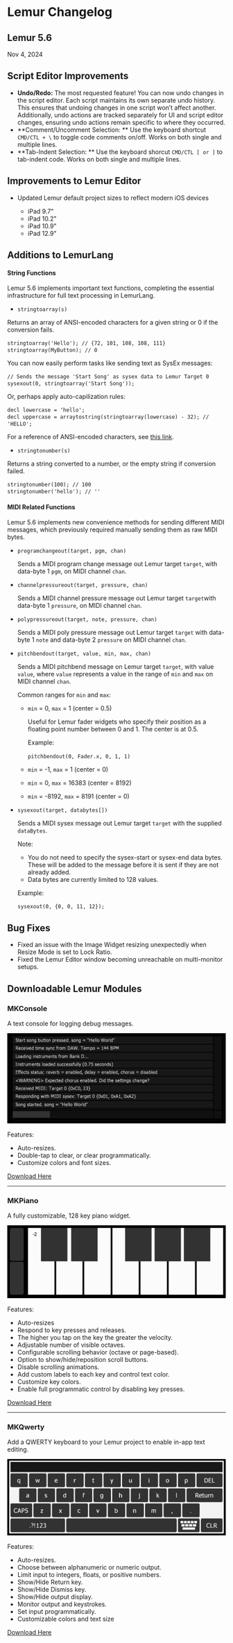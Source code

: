 # Lemur Changelog

## Lemur 5.6

Nov 4, 2024

## Script Editor Improvements

- **Undo/Redo:** The most requested feature! You can now undo changes in the script editor. Each script maintains its own separate undo history. This ensures that undoing changes in one script won’t affect another. Additionally, undo actions are tracked separately for UI and script editor changes, ensuring undo actions remain specific to where they occurred.
- **Comment/Uncomment Selection: ** Use the keyboard shortcut  `CMD/CTL + \` to toggle code comments on/off. Works on both single and multiple lines.
- **Tab-Indent Selection: ** Use the keyboard shorcut `CMD/CTL [ or ]` to tab-indent code. Works on both single and multiple lines.


## Improvements to Lemur Editor

- Updated Lemur default project sizes to reflect modern iOS devices

	- iPad 9.7"
	- iPad 10.2"
	- iPad 10.9"
	- iPad 12.9"


## Additions to LemurLang

#### String Functions

Lemur 5.6 implements important text functions, completing the essential infrastructure for full text processing in LemurLang. 

- `stringtoarray(s)`

Returns an array of ANSI-encoded characters for a given string or 0 if the conversion fails.

```
stringtoarray('Hello'); // {72, 101, 108, 108, 111}
stringtoarray(MyButton); // 0
```

You can now easily perform tasks like sending text as SysEx messages:

```
// Sends the message 'Start Song' as sysex data to Lemur Target 0
sysexout(0, stringtoarray('Start Song'));
```

Or, perhaps apply auto-capilization rules:

```
decl lowercase = 'hello';
decl uppercase = arraytostring(stringtoarray(lowercase) - 32); // 'HELLO';
```

For a reference of ANSI-encoded characters, see [this link](https://www.ascii-code.com). 

- `stringtonumber(s)`

Returns a string converted to a number, or the empty string if conversion failed.

```
stringtonumber(100); // 100
stringtonumber('hello'); // ''
```

#### MIDI Related Functions

Lemur 5.6 implements new convenience methods for sending different MIDI messages, which previously required manually sending them as raw MIDI bytes.

    
- `programchangeout(target, pgm, chan)`

    Sends a MIDI program change message out Lemur target `target`, with data-byte 1 `pgm`, on MIDI channel `chan`.
    
- `channelpressureout(target, pressure, chan)`

    Sends a MIDI channel pressure message out Lemur target `target`with data-byte 1 `pressure`, on MIDI channel `chan`.
    
- `polypressureout(target, note, pressure, chan)`

    Sends a MIDI poly pressure message out Lemur target `target` with data-byte 1 `note` and data-byte 2 `pressure` on MIDI channel `chan`.
    
- `pitchbendout(target, value, min, max, chan)`

    Sends a MIDI pitchbend message on Lemur target `target`, with value `value`, where `value` represents a value in the range of `min` and `max` on MIDI channel `chan`.
    
    Common ranges for `min` and `max`:
    
    - `min` = 0, `max` = 1 (center = 0.5)

        Useful for Lemur fader widgets who specify their position as a floating point number between 0 and 1. The center is at 0.5.
        
        Example:
        
        `pitchbendout(0, Fader.x, 0, 1, 1)`
    
    - `min` = -1, `max` = 1 (center = 0)
    - `min` = 0, `max` = 16383 (center = 8192)
    - `min` = -8192, `max` = 8191 (center = 0)

- `sysexout(target, databytes[])`

    Sends a MIDI sysex message out Lemur target `target` with the supplied `dataBytes`. 
    
    Note:
    - You do not need to specify the sysex-start or sysex-end data bytes. These will be added to the message before it is sent if they are not already added.
    - Data bytes are currently limited to 128 values.

    Example:
    
    ```
    sysexout(0, {0, 0, 11, 12});
    ```

## Bug Fixes

- Fixed an issue with the Image Widget resizing unexpectedly when Resize Mode is set to Lock Ratio.
- Fixed the Lemur Editor window becoming unreachable on multi-monitor setups.


## Downloadable Lemur Modules

### MKConsole

A text console for logging debug messages.

![MKConsole Screenshot](images/MKConsole-Screenshot.png)

Features:

- Auto-resizes.
- Double-tap to clear, or clear programmatically. 
- Customize colors and font sizes.

[Download Here](https://github.com/MIDIKinetics/MKConsole)

--- 

### MKPiano

A fully customizable, 128 key piano widget.

![MKPiano Screenshot](images/MKPiano-Screenshot.png)

Features:

- Auto-resizes 
- Respond to key presses and releases.
- The higher you tap on the key the greater the velocity.
- Adjustable number of visible octaves.
- Configurable scrolling behavior (octave or page-based).
- Option to show/hide/reposition scroll buttons.
- Disable scrolling animations.
- Add custom labels to each key and control text color.
- Customize key colors.
- Enable full programmatic control by disabling key presses.

[Download Here](https://github.com/MIDIKinetics/MKPiano)

--- 

### MKQwerty

Add a QWERTY keyboard to your Lemur project to enable in-app text editing.

![MKQwerty Screenshot](images/MKQwerty-Screenshot.png)

Features:

- Auto-resizes.
- Choose between alphanumeric or numeric output.
- Limit input to integers, floats, or positive numbers.
- Show/Hide Return key.
- Show/Hide Dismiss key.
- Show/Hide output display.
- Monitor output and keystrokes.
- Set input programmatically.
- Customizable colors and text size


[Download Here](https://github.com/MIDIKinetics/MKQwerty)

